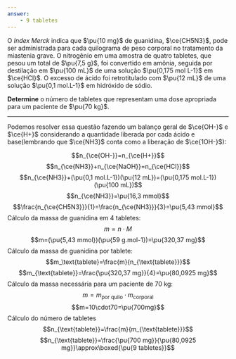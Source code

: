 ```yaml
---
answer:
    - 9 tabletes
---
```


O *Index Merck* indica que $\pu{10 mg}$ de guanidina, $\ce{CH5N3}$, pode ser administrada para cada quilograma de peso corporal no tratamento da miastenia grave. O nitrogênio em uma amostra de quatro tabletes, que pesou um total de $\pu{7,5 g}$, foi convertido em amônia, seguida por destilação em $\pu{100 mL}$ de uma solução $\pu{0,175 mol L-1}$ em $\ce{HCl}$. O excesso de ácido foi retrotitulado com $\pu{12 mL}$ de uma solução $\pu{0,1 mol.L-1}$ em hidróxido de sódio. 

**Determine** o número de tabletes que representam uma dose apropriada para um paciente de $\pu{70 kg}$.

---

Podemos resolver essa questão fazendo um balanço geral de $\ce{OH-}$ e $\ce{H+}$ considerando a quantidade liberada por cada ácido e base(lembrando que $\ce{NH3}$ conta como a liberação de $\ce{1OH-}$):

$$n_{\ce{OH-}}=n_{\ce{H+}}$$
$$n_{\ce{NH3}}+n_{\ce{NaOH}}=n_{\ce{HCl}}$$
$$n_{\ce{NH3}}+(\pu{0,1 mol.L-1})(\pu{12 mL})=(\pu{0,175 mol.L-1})(\pu{100 mL})$$
$$n_{\ce{NH3}}=\pu{16,3 mmol}$$
$$\frac{n_{\ce{CH5N3}}}{1}=\frac{n_{\ce{NH3}}}{3}=\pu{5,43 mmol}$$
Cálculo da massa de guanidina em 4 tabletes:
$$m= n \cdot M$$
$$m=(\pu{5,43 mmol})(\pu{59 g.mol-1})=\pu{320,37 mg}$$
Cálculo da massa de guanidina por tablete:
$$m_\text{tablete}=\frac{m}{n_{\text{tablete}}}$$
$$m_{\text{tablete}}=\frac{\pu{320,37 mg}}{4}=\pu{80,0925 mg}$$
Cálculo da massa necessária para um paciente de 70 kg:
$$m= m_{\text{por quilo}}\cdot m_{\text{corporal}}$$
$$m=10\cdot70=\pu{700mg}$$
Cálculo do número de tabletes
$$n_{\text{tablete}}=\frac{m}{m_{\text{tablete}}}$$
$$n_{\text{tablete}}=\frac{\pu{700 mg}}{\pu{80,0925 mg}}\approx\boxed{\pu{9 tabletes}}$$

